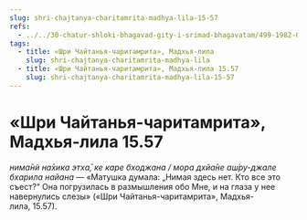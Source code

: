 ```yaml
---
slug: shri-chajtanya-charitamrita-madhya-lila-15-57
refs:
  - ../../30-chatur-shloki-bhagavad-gity-i-srimad-bhagavatam/499-1982-04-18-a1-obyasnenie-stihov-10-11-i-10-10-chaturshloki-bhagavad-gity.md
tags:
  - title: «Шри Чайтанья-чаритамрита», Мадхья-лила
    slug: shri-chajtanya-charitamrita-madhya-lila
  - title: «Шри Чайтанья-чаритамрита», Мадхья-лила 15.57
    slug: shri-chajtanya-charitamrita-madhya-lila-15-57
---
```


# «Шри Чайтанья-чаритамрита», Мадхья-лила 15.57

*нима̄н̃и на̄хика этха̄, ке каре бходжана / мора дхйа̄не аш́ру-джале бхарила найана* — «Матушка думала: „Нимая здесь нет. Кто все это съест?“ Она погрузилась в размышления обо Мне, и на глаза у нее навернулись слезы» («Шри Чайтанья-чаритамрита», Мадхья-лила, 15.57).

